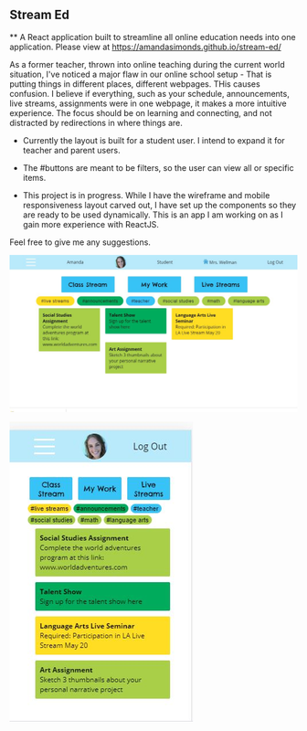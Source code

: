 ## Stream Ed

** A React application built to streamline all online education needs into one application. Please view at https://amandasimonds.github.io/stream-ed/

As a former teacher, thrown into online teaching during the current world situation, I've noticed a major flaw in our online school setup - That is putting things in different places, different webpages. THis causes confusion. I believe if everything, such as your schedule, announcements, live streams, assignments were in one webpage, it makes a more intuitive experience. The focus should be on learning and connecting, and not distracted by redirections in where things are.

- Currently the layout is built for a student user. I intend to expand it for teacher and parent users.

- The #buttons are meant to be filters, so the user can view all or specific items.

- This project is in progress. While I have the wireframe and mobile responsiveness layout carved out, I have set up the components so they are ready to be used dynamically. This is an app I am working on as I gain more experience with ReactJS.

Feel free to give me any suggestions.

![](/src/assets/images/StreamEd.JPG)

![](/src/assets/images/streamedmobile.JPG)
